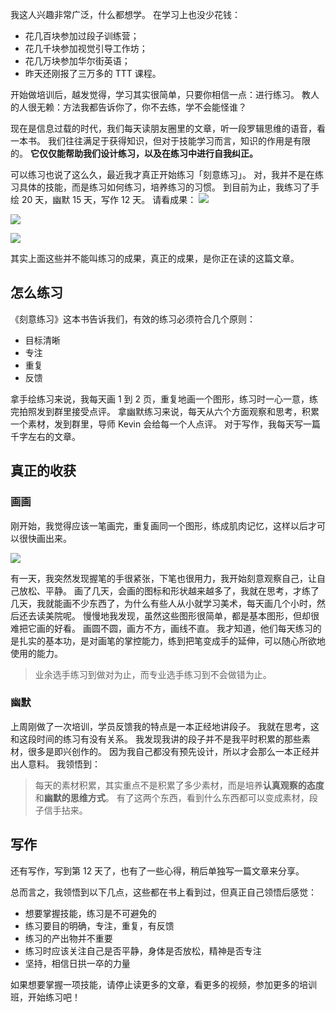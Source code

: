 我这人兴趣非常广泛，什么都想学。
在学习上也没少花钱：
* 花几百块参加过段子训练营；
* 花几千块参加视觉引导工作坊；
* 花几万块参加华尔街英语；
* 昨天还刚报了三万多的 TTT 课程。

开始做培训后，越发觉得，学习其实很简单，只要你相信一点：进行练习。
教人的人很无赖：方法我都告诉你了，你不去练，学不会能怪谁？

现在是信息过载的时代，我们每天读朋友圈里的文章，听一段罗辑思维的语音，看一本书。
我们往往满足于获得知识，但对于技能学习而言，知识的作用是有限的。
**它仅仅能帮助我们设计练习，以及在练习中进行自我纠正。**

可以练习也说了这么久，最近我才真正开始练习「刻意练习」。
对，我并不是在练习具体的技能，而是练习如何练习，培养练习的习惯。
到目前为止，我练习了手绘 20 天，幽默 15 天，写作 12 天。
请看成果：
![](./_image/2017-02-27-21-22-03.jpg)


![](./_image/2017-02-27-21-25-52.jpg)

![](./_image/2017-02-27-21-28-51.jpg)

其实上面这些并不能叫练习的成果，真正的成果，是你正在读的这篇文章。

## 怎么练习
《刻意练习》这本书告诉我们，有效的练习必须符合几个原则：
* 目标清晰
* 专注
* 重复
* 反馈

拿手绘练习来说，我每天画 1 到 2 页，重复地画一个图形，练习时一心一意，练完拍照发到群里接受点评。
拿幽默练习来说，每天从六个方面观察和思考，积累一个素材，发到群里，导师 Kevin 会给每一个人点评。
对于写作，我每天写一篇千字左右的文章。

## 真正的收获
### 画画
刚开始，我觉得应该一笔画完，重复画同一个图形，练成肌肉记忆，这样以后才可以很快画出来。

![](./_image/2017-02-27-21-36-57.jpg)

有一天，我突然发现握笔的手很紧张，下笔也很用力，我开始刻意观察自己，让自己放松、平静。
画了几天，会画的图标和形状越来越多了，我就在思考，才练了几天，我就能画不少东西了，为什么有些人从小就学习美术，每天画几个小时，然后还去读美院呢。
慢慢地我发现，虽然这些图形很简单，都是基本图形，但却很难把它画的好看。
画圆不圆，画方不方，画线不直。
我才知道，他们每天练习的是扎实的基本功，是对画笔的掌控能力，练到把笔变成手的延伸，可以随心所欲地使用的能力。
>业余选手练习到做对为止，而专业选手练习到不会做错为止。

### 幽默
上周刚做了一次培训，学员反馈我的特点是一本正经地讲段子。
我就在思考，这和这段时间的练习有没有关系。
我发现我讲的段子并不是我平时积累的那些素材，很多是即兴创作的。
因为我自己都没有预先设计，所以才会那么一本正经并出人意料。
我领悟到：
>每天的素材积累，其实重点不是积累了多少素材，而是培养**认真观察的态度**和**幽默的思维方式**。
有了这两个东西，看到什么东西都可以变成素材，段子信手拈来。

## 写作
还有写作，写到第 12 天了，也有了一些心得，稍后单独写一篇文章来分享。

总而言之，我领悟到以下几点，这些都在书上看到过，但真正自己领悟后感觉：
* 想要掌握技能，练习是不可避免的
* 练习要目的明确，专注，重复，有反馈
* 练习的产出物并不重要
* 练习时应该关注自己是否平静，身体是否放松，精神是否专注
* 坚持，相信日拱一卒的力量

如果想要掌握一项技能，请停止读更多的文章，看更多的视频，参加更多的培训班，开始练习吧！
